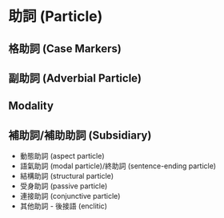 # 助詞 (Particle)

## 格助詞 (Case Markers)

## 副助詞 (Adverbial Particle)

## Modality

## 補助詞/補助助詞 (Subsidiary)

* 動態助詞 (aspect particle)
* 語氣助詞 (modal particle)/終助詞 (sentence-ending particle)
* 結構助詞 (structural particle)
* 受身助詞 (passive particle)
* 連接助詞 (conjunctive particle)
* 其他助詞 - 後接語 (enclitic)
